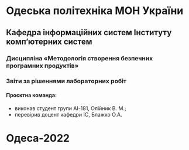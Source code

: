 # Одеська політехніка МОН України
## Кафедра інформаційних систем Інституту комп’ютерних систем 
### Дисципліна «Методологія створення безпечних програмних продуктів» 
### Звіти за рішеннями лабораторних робіт
#### Проєктна команда:
+ виконав студент групи АІ-181, Олійник В. М.;
+ перевірив доцент кафедри ІС, Блажко О.А.
# Одеса-2022
